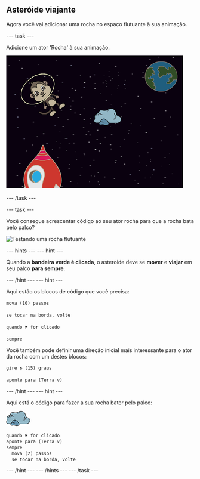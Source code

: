 ## Asteróide viajante

Agora você vai adicionar uma rocha no espaço flutuante à sua animação.

\--- task \---

Adicione um ator 'Rocha' à sua animação.

![Adicionando um ator de rocha](images/space-rock-sprite.png)

\--- /task \---

\--- task \---

Você consegue acrescentar código ao seu ator rocha para que a rocha bata pelo palco?

![Testando uma rocha flutuante](images/space-bounce-test.png)

\--- hints \--- \--- hint \---

Quando a **bandeira verde é clicada**, o asteroide deve se **mover** e **viajar** em seu palco **para sempre**.

\--- /hint \--- \--- hint \---

Aqui estão os blocos de código que você precisa:

```blocks3
mova (10) passos

se tocar na borda, volte

quando ⚑ for clicado

sempre
```

Você também pode definir uma direção inicial mais interessante para o ator da rocha com um destes blocos:

```blocks3
gire ↻ (15) graus

aponte para (Terra v)
```

\--- /hint \--- \--- hint \---

Aqui está o código para fazer a sua rocha bater pelo palco:

![Ator de rocha](images/sprite-rock.png)

```blocks3
quando ⚑ for clicado
aponte para (Terra v)
sempre 
  mova (2) passos
  se tocar na borda, volte
```

\--- /hint \--- \--- /hints \--- \--- /task \---